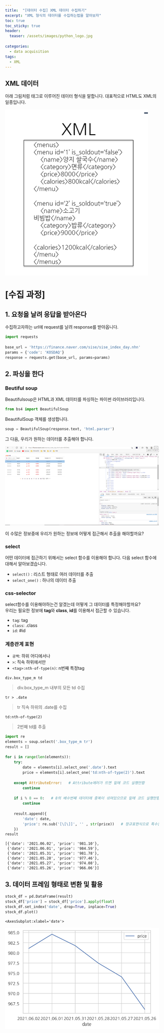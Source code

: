 ```yaml
---
title:  "[데이터 수집] XML 데이터 수집하기"
excerpt: "XML 형식의 데이터를 수집하는법을 알아보자"
toc: true
toc_sticky: true
header:
  teaser: /assets/images/python_logo.jpg

categories:
  - data acquisition
tags:
  - XML
---
```


## XML 데이터
아래 그림처럼 태그로 이루어진 데이터 형식을 말합니다. 대표적으로 HTML도 XML의 일종입니다.

![1](/assets/1.png)

# [수집 과정]

## 1. 요청을 날려 응답을 받아온다
수집하고자하는 url에 request를 날려 response를 받아옵니다.


```python
import requests

base_url = 'https://finance.naver.com/sise/sise_index_day.nhn'
params = {'code': 'KOSDAQ'}
response = requests.get(base_url, params=params)
```

## 2. 파싱을 한다

### Beutiful soup
Beautifulsoup은 HTML과 XML 데이터를 파싱하는 파이썬 라이브러리입니다.


```python
from bs4 import BeautifulSoup
```

BeautifulSoup 객체를 생성합니다.


```python
soup = BeautifulSoup(response.text, 'html.parser')
```

그 다음, 우리가 원하는 데이터를 추출해야 합니다.

![2](/assets/2.png)

이 수많은 정보중에 우리가 원하는 정보에 어떻게 접근해서 추출을 해야할까요?

### select
어떤 데이터에 접근하기 위해서는 select 함수를 이용해야 합니다. 다음 select 함수에 대해서 알아보겠습니다.
- `select()` : 리스트 형태로 여러 데이터를 추출
- `select_one()` : 하나의 데이터 추출

### css-selector
select함수를 이용해야하는건 알겠는데 어떻게 그 데이터를 특정해야할까요?  
우리는 필요한 정보에 **tag**와 **class**, **id**를 이용해서 접근할 수 있습니다.
- `tag`:   tag
- `class`:   .class
- `id`:    #id

### 계층관계 표현
- `공백`: 하위 어디에서나
- `>`: 직속 하위에서만
- `<tag>:nth-of-type(n)`: n번쨰 특정tag

~~~
div.box_type_m td
~~~
> div.box_type_m 내부의 모든 td 수집

~~~
tr > .date
~~~
> tr 직속 하위의 .date를 수집

~~~
td:nth-of-type(2)
~~~
> 2번째 td를 추출


```python
import re
elements = soup.select('.box_type_m tr')
result = []

for i in range(len(elements)):
    try:
        date = elements[i].select_one('.date').text
        price = elements[i].select_one('td:nth-of-type(2)').text   

    except AttributeError:   # Attribute에러가 뜨면 밑에 코드 실행안함
        continue

    if i % 8 == 0:   # 8의 배수번째 데이터에 중복이 섞여있으므로 밑에 코드 실행안함
        continue

    result.append({
        'date': date,
        'price': re.sub('[\[\]]', '' , str(price))   # 정규표현식으로 특수문자 제거
    })
result
```




    [{'date': '2021.06.02', 'price': '981.10'},
     {'date': '2021.06.01', 'price': '984.59'},
     {'date': '2021.05.31', 'price': '981.78'},
     {'date': '2021.05.28', 'price': '977.46'},
     {'date': '2021.05.27', 'price': '974.08'},
     {'date': '2021.05.26', 'price': '966.06'}]



## 3. 데이터 프레임 형태로 변환 및 활용


```python
stock_df = pd.DataFrame(result)
stock_df['price'] = stock_df['price'].apply(float)  
stock_df.set_index('date', drop=True, inplace=True)
stock_df.plot()
```




    <AxesSubplot:xlabel='date'>





![output_21_1](/assets/output_21_1.png)
